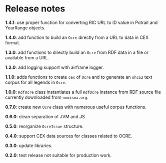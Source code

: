 # Release notes

**1.4.1**: use proper function for converting RIC URL to ID value in Potrait and YearRange objects.

**1.4.0**: add function to build an `Ocre` directly from a URL to data in CEX format.

**1.3.0**: add functions to directly build an `Ocre` from RDF data in a file or available from a URL.

**1.2.0**: add logging support with airframe logger.

**1.1.0**: adds functions to create `cex` of `Ocre` and to generate an `ohco2` text corpus for all legends in `Ocre`.

**1.0.0**: `RdfOcre` class instantiates a full `RdfOcre` instance from RDF source file currently downloaded from `nomisma.org`.

**0.7.0**: create new `Ocre` class with numerous useful corpus functions.

**0.6.0**: clean separation of JVM and JS


**0.5.0**: reorganize `OcreIssue` structure.


**0.4.0**: support CEX data sources for classes related to OCRE.

**0.3.0**:  update libraries.

**0.2.0**:  test release not suitable for production work.
